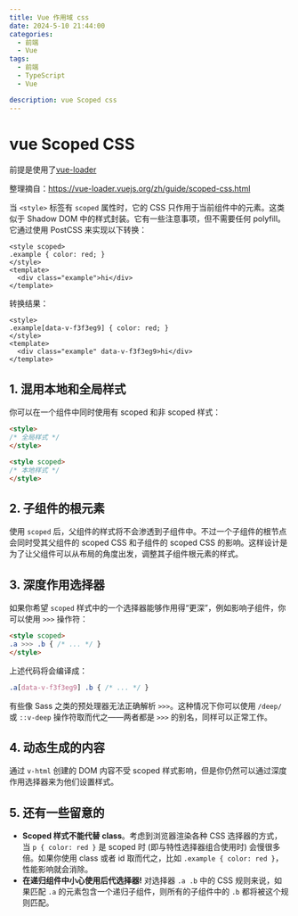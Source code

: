 ```yaml
---
title: Vue 作用域 css
date: 2024-5-10 21:44:00
categories:
  - 前端
  - Vue
tags:
  - 前端
  - TypeScript
  - Vue

description: vue Scoped css
---
```



# vue Scoped CSS

前提是使用了[vue-loader](https://vue-loader.vuejs.org/zh/)

整理摘自：https://vue-loader.vuejs.org/zh/guide/scoped-css.html

当 `<style>` 标签有 `scoped` 属性时，它的 CSS 只作用于当前组件中的元素。这类似于 Shadow DOM 中的样式封装。它有一些注意事项，但不需要任何 polyfill。它通过使用 PostCSS 来实现以下转换：

```vue
<style scoped>
.example { color: red; }
</style>
<template>
  <div class="example">hi</div>
</template>
```

转换结果：

```vue
<style>
.example[data-v-f3f3eg9] { color: red; }
</style>
<template>
  <div class="example" data-v-f3f3eg9>hi</div>
</template>
```



## 1. 混用本地和全局样式

你可以在一个组件中同时使用有 scoped 和非 scoped 样式：

```html
<style>
/* 全局样式 */
</style>

<style scoped>
/* 本地样式 */
</style>
```

## 2. 子组件的根元素

使用 `scoped` 后，父组件的样式将不会渗透到子组件中。不过一个子组件的根节点会同时受其父组件的 scoped CSS 和子组件的 scoped CSS 的影响。这样设计是为了让父组件可以从布局的角度出发，调整其子组件根元素的样式。

## 3. 深度作用选择器

如果你希望 `scoped` 样式中的一个选择器能够作用得“更深”，例如影响子组件，你可以使用 `>>>` 操作符：

```html
<style scoped>
.a >>> .b { /* ... */ }
</style>
```

上述代码将会编译成：

```css
.a[data-v-f3f3eg9] .b { /* ... */ }
```

有些像 Sass 之类的预处理器无法正确解析 `>>>`。这种情况下你可以使用 `/deep/` 或 `::v-deep` 操作符取而代之——两者都是 `>>>` 的别名，同样可以正常工作。

## 4.  动态生成的内容

通过 `v-html` 创建的 DOM 内容不受 scoped 样式影响，但是你仍然可以通过深度作用选择器来为他们设置样式。

## 5. 还有一些留意的

-   **Scoped 样式不能代替 class**。考虑到浏览器渲染各种 CSS 选择器的方式，当 `p { color: red }` 是 scoped 时 (即与特性选择器组合使用时) 会慢很多倍。如果你使用 class 或者 id 取而代之，比如 `.example { color: red }`，性能影响就会消除。
-   **在递归组件中小心使用后代选择器!** 对选择器 `.a .b` 中的 CSS 规则来说，如果匹配 `.a` 的元素包含一个递归子组件，则所有的子组件中的 `.b` 都将被这个规则匹配。



